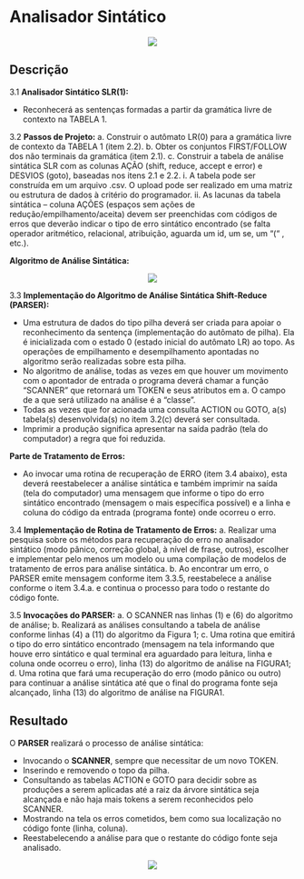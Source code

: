 # Analisador Sintático

<p align="center">
  <img src=https://github.com/FDaniela/CompiladorMGol/assets/102395421/283175c9-fe6f-427d-a545-92be73815dfc>
</p>

## Descrição

3.1 **Analisador Sintático SLR(1):**
   - Reconhecerá as sentenças formadas a partir da gramática livre de contexto na TABELA 1.

3.2 **Passos de Projeto:**
   a. Construir o autômato LR(0) para a gramática livre de contexto da TABELA 1 (item 2.2).
   b. Obter os conjuntos FIRST/FOLLOW dos não terminais da gramática (item 2.1).
   c. Construir a tabela de análise sintática SLR com as colunas AÇÃO (shift, reduce, accept e error) e DESVIOS (goto), baseadas nos itens 2.1 e 2.2.
      i. A tabela pode ser construída em um arquivo .csv. O upload pode ser realizado em uma matriz ou estrutura de dados à critério do programador.
      ii. As lacunas da tabela sintática – coluna AÇÕES (espaços sem ações de redução/empilhamento/aceita) devem ser preenchidas com códigos de erros que deverão indicar o tipo de erro sintático encontrado (se falta operador aritmético, relacional, atribuição, aguarda um id, um se, um “(“ , etc.).

**Algoritmo de Análise Sintática:**

<p align="center">
  <img src=https://github.com/FDaniela/CompiladorMGol/assets/102395421/0542c566-60fb-4f4e-9a60-0b00ef54bbbb>
</p>

3.3 **Implementação do Algoritmo de Análise Sintática Shift-Reduce (PARSER):**
   - Uma estrutura de dados do tipo pilha deverá ser criada para apoiar o reconhecimento da sentença (implementação do autômato de pilha). Ela é inicializada com o estado 0 (estado inicial do autômato LR) ao topo. As operações de empilhamento e desempilhamento apontadas no algoritmo serão realizadas sobre esta pilha.
   - No algoritmo de análise, todas as vezes em que houver um movimento com o apontador de entrada o programa deverá chamar a função “SCANNER” que retornará um TOKEN e seus atributos em a. O campo de a que será utilizado na análise é a “classe”.
   - Todas as vezes que for acionada uma consulta ACTION ou GOTO, a(s) tabela(s) desenvolvida(s) no item 3.2(c) deverá ser consultada.
   - Imprimir a produção significa apresentar na saída padrão (tela do computador) a regra que foi reduzida.

**Parte de Tratamento de Erros:**
   - Ao invocar uma rotina de recuperação de ERRO (item 3.4 abaixo), esta deverá reestabelecer a análise sintática e também imprimir na saída (tela do computador) uma mensagem que informe o tipo do erro sintático encontrado (mensagem o mais específica possível) e a linha e coluna do código da entrada (programa fonte) onde ocorreu o erro.

3.4 **Implementação de Rotina de Tratamento de Erros:**
   a. Realizar uma pesquisa sobre os métodos para recuperação do erro no analisador sintático (modo pânico, correção global, à nível de frase, outros), escolher e implementar pelo menos um modelo ou uma compilação de modelos de tratamento de erros para análise sintática.
   b. Ao encontrar um erro, o PARSER emite mensagem conforme item 3.3.5, reestabelece a análise conforme o item 3.4.a. e continua o processo para todo o restante do código fonte.

3.5 **Invocações do PARSER:**
   a. O SCANNER nas linhas (1) e (6) do algoritmo de análise;
   b. Realizará as análises consultando a tabela de análise conforme linhas (4) a (11) do algoritmo da Figura 1;
   c. Uma rotina que emitirá o tipo do erro sintático encontrado (mensagem na tela informando que houve erro sintático e qual terminal era aguardado para leitura, linha e coluna onde ocorreu o erro), linha (13) do algoritmo de análise na FIGURA1;
   d. Uma rotina que fará uma recuperação do erro (modo pânico ou outro) para continuar a análise sintática até que o final do programa fonte seja alcançado, linha (13) do algoritmo de análise na FIGURA1.



## Resultado

O **PARSER** realizará o processo de análise sintática:

- Invocando o **SCANNER**, sempre que necessitar de um novo TOKEN.
- Inserindo e removendo o topo da pilha.
- Consultando as tabelas ACTION e GOTO para decidir sobre as produções a serem aplicadas até a raiz da árvore sintática seja alcançada e não haja mais tokens a serem reconhecidos pelo SCANNER.
- Mostrando na tela os erros cometidos, bem como sua localização no código fonte (linha, coluna).
- Reestabelecendo a análise para que o restante do código fonte seja analisado.

<p align="center">
  <img src=https://github.com/FDaniela/CompiladorMGol/assets/102395421/dd6e9278-6453-4d95-aaa7-e0607e5b29c1>
</p>
